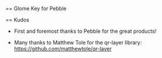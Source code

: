 == Glome Key for Pebble

== Kudos

* First and foremost thanks to Pebble for the great products!

* Many thanks to Matthew Tole for the qr-layer library:
  https://github.com/matthewtole/qr-layer

